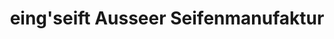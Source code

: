 ---
title: "eing'seift Ausseer Seifenmanufaktur"
url: /bad-aussee/eingseift-ausseer-seifenmanufaktur/
shop: Kosmetik
---